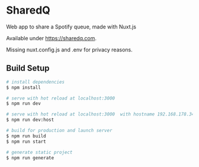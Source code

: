 # SharedQ

Web app to share a Spotify queue, made with Nuxt.js

Available under https://sharedq.com.

Missing nuxt.config.js and .env for privacy reasons.

## Build Setup

```bash
# install dependencies
$ npm install

# serve with hot reload at localhost:3000
$ npm run dev

# serve with hot reload at localhost:3000  with hostname 192.168.178.34
$ npm run dev:host

# build for production and launch server
$ npm run build
$ npm run start

# generate static project
$ npm run generate
```
